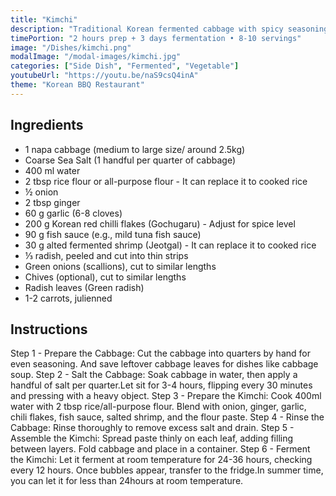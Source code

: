 ```yaml
---
title: "Kimchi"
description: "Traditional Korean fermented cabbage with spicy seasoning. Essential banchan (side dish) that accompanies every Korean BBQ meal."
timePortion: "2 hours prep + 3 days fermentation • 8-10 servings"
image: "/Dishes/kimchi.png"
modalImage: "/modal-images/kimchi.jpg"
categories: ["Side Dish", "Fermented", "Vegetable"]
youtubeUrl: "https://youtu.be/naS9csQ4inA"
theme: "Korean BBQ Restaurant"
---
```


## Ingredients
- 1 napa cabbage (medium to large size/ around 2.5kg)
- Coarse Sea Salt (1 handful per quarter of cabbage)
- 400 ml water
- 2 tbsp rice flour or all-purpose flour - It can replace it to cooked rice
- ½ onion
- 2 tbsp ginger
- 60 g garlic (6-8 cloves)
- 200 g Korean red chilli flakes (Gochugaru) - Adjust for spice level
- 90 g fish sauce (e.g., mild tuna fish sauce)
- 30 g alted fermented shrimp (Jeotgal) - It can replace it to cooked rice
- ⅓ radish, peeled and cut into thin strips
- Green onions (scallions), cut to similar lengths
- Chives (optional), cut to similar lengths
- Radish leaves (Green radish)
- 1-2 carrots, julienned

## Instructions
Step 1 - Prepare the Cabbage: Cut the cabbage into quarters by hand for even seasoning. And save leftover cabbage leaves for dishes like cabbage soup.
Step 2 - Salt the Cabbage: Soak cabbage in water, then apply a handful of salt per quarter.Let sit for 3-4 hours, flipping every 30 minutes and pressing with a heavy object.
Step 3 - Prepare the Kimchi: Cook 400ml water with 2 tbsp rice/all-purpose flour. Blend with onion, ginger, garlic, chili flakes, fish sauce, salted shrimp, and the flour paste.
Step 4 - Rinse the Cabbage: Rinse thoroughly to remove excess salt and drain.
Step 5 - Assemble the Kimchi: Spread paste thinly on each leaf, adding filling between layers. 
Fold cabbage and place in a container.
Step 6 - Ferment the Kimchi: Let it ferment at room temperature for 24-36 hours, checking every 12 hours. Once bubbles appear, transfer to the fridge.In summer time, you can let it for less than 24hours at room temperature.